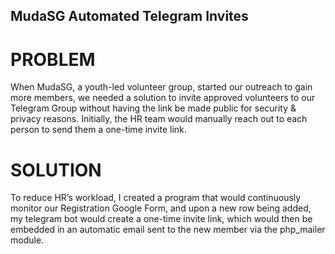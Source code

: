 ## MudaSG Automated Telegram Invites
# PROBLEM
When MudaSG, a youth-led volunteer group, started our outreach to gain more members, we needed a solution to invite approved volunteers to our Telegram Group without having the link be made public for security & privacy reasons. Initially, the HR team would manually reach out to each person to send them a one-time invite link.

# SOLUTION
To reduce HR’s workload, I created a program that would continuously monitor our Registration Google Form, and upon a new row being added, my telegram bot would create a one-time invite link, which would then be embedded in an automatic email sent to the new member via the php_mailer module.
